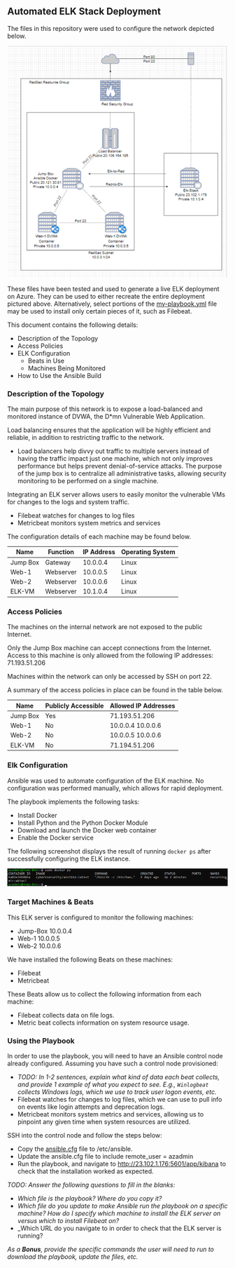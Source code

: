 ## Automated ELK Stack Deployment

The files in this repository were used to configure the network depicted below.

![Diagram](https://raw.githubusercontent.com/GarinJTanner/Azure/main/Diagram/ELK-Diagram.png)

These files have been tested and used to generate a live ELK deployment on Azure. They can be used to either recreate the entire deployment pictured above. Alternatively, select portions of the [my-playbook.yml](https://github.com/GarinJTanner/Azure/blob/main/Ansible/my-playbook.yml) file may be used to install only certain pieces of it, such as Filebeat.


This document contains the following details:
- Description of the Topology
- Access Policies
- ELK Configuration
  - Beats in Use
  - Machines Being Monitored
- How to Use the Ansible Build


### Description of the Topology

The main purpose of this network is to expose a load-balanced and monitored instance of DVWA, the D*mn Vulnerable Web Application.

Load balancing ensures that the application will be highly efficient and reliable, in addition to restricting traffic to the network.
-  Load balancers help divvy out traffic to multiple servers instead of having the traffic impact just one machine, which not only improves performance but helps prevent denial-of-service attacks. The purpose of the jump box is to centralize all administrative tasks, allowing security monitoring to be performed on a single machine.

Integrating an ELK server allows users to easily monitor the vulnerable VMs for changes to the logs and system traffic.
-  Filebeat watches for changes to log files
-  Metricbeat monitors system metrics and services

The configuration details of each machine may be found below.

| Name     | Function | IP Address | Operating System |
|----------|----------|------------|------------------|
| Jump Box | Gateway  | 10.0.0.4   | Linux            |
| Web-1    | Webserver| 10.0.0.5   | Linux            |
| Web-2    | Webserver| 10.0.0.6   | Linux            |
| ELK-VM   | Webserver| 10.1.0.4   | Linux            |

### Access Policies

The machines on the internal network are not exposed to the public Internet. 

Only the Jump Box machine can accept connections from the Internet. Access to this machine is only allowed from the following IP addresses: 71.193.51.206

Machines within the network can only be accessed by SSH on port 22.

A summary of the access policies in place can be found in the table below.

| Name     | Publicly Accessible | Allowed IP Addresses |
|----------|---------------------|----------------------|
| Jump Box | Yes                 | 71.193.51.206        |
| Web-1    | No                  |  10.0.0.4 10.0.0.6   |
| Web-2    | No                  |  10.0.0.5 10.0.0.6   |
| ELK-VM   | No                  | 71.194.51.206        |

### Elk Configuration

Ansible was used to automate configuration of the ELK machine. No configuration was performed manually, which allows for rapid deployment.

The playbook implements the following tasks:
-  Install Docker
-  Install Python and the Python Docker Module
-  Download and launch the Docker web container
-  Enable the Docker service


The following screenshot displays the result of running `docker ps` after successfully configuring the ELK instance.

![docker ps](https://raw.githubusercontent.com/GarinJTanner/Azure/main/images/docker-ps.png)

### Target Machines & Beats
This ELK server is configured to monitor the following machines:
-  Jump-Box 10.0.0.4
-  Web-1 10.0.0.5
-  Web-2 10.0.0.6

We have installed the following Beats on these machines:
-  Filebeat
-  Metricbeat

These Beats allow us to collect the following information from each machine:
- Filebeat collects data on file logs.
- Metric beat collects information on system resource usage.

### Using the Playbook
In order to use the playbook, you will need to have an Ansible control node already configured. Assuming you have such a control node provisioned: 
- _TODO: In 1-2 sentences, explain what kind of data each beat collects, and provide 1 example of what you expect to see. E.g., `Winlogbeat` collects Windows logs, which we use to track user logon events, etc._
-  Filebeat watches for changes to log files, which we can use to pull info on events like login attempts and deprecation logs.
-  Metricbeat monitors system metrics and services, allowing us to pinpoint any given time when system resources are utilized.

SSH into the control node and follow the steps below:
- Copy the [ansible.cfg](https://github.com/GarinJTanner/Azure/blob/main/Ansible/ansible.cfg) file to /etc/ansible.
- Update the ansible.cfg file to include remote_user = azadmin
- Run the playbook, and navigate to http://23.102.1.176:5601/app/kibana to check that the installation worked as expected.

_TODO: Answer the following questions to fill in the blanks:_
- _Which file is the playbook? Where do you copy it?_
- _Which file do you update to make Ansible run the playbook on a specific machine? How do I specify which machine to install the ELK server on versus which to install Filebeat on?_
- _Which URL do you navigate to in order to check that the ELK server is running?

_As a **Bonus**, provide the specific commands the user will need to run to download the playbook, update the files, etc._
